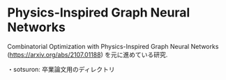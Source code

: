 # Physics-Inspired Graph Neural Networks
Combinatorial Optimization with Physics-Inspired Graph Neural Networks (https://arxiv.org/abs/2107.01188) を元に進めている研究.

・sotsuron: 卒業論文用のディレクトリ
